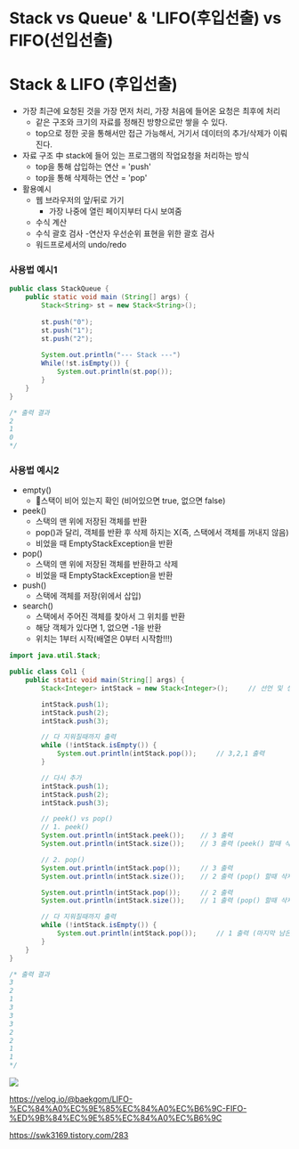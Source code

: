 # Stack vs Queue' & 'LIFO(후입선출) vs FIFO(선입선출)

# Stack & LIFO (후입선출)
- 가장 최근에 요청된 것을 가장 먼저 처리, 가장 처음에 들어온 요청은 최후에 처리
  - 같은 구조와 크기의 자료를 정해진 방향으로만 쌓을 수 있다.
  - top으로 정한 곳을 통해서만 접근 가능해서, 거기서 데이터의 추가/삭제가 이뤄진다.
- 자료 구조 中 stack에 들어 있는 프로그램의 작업요청을 처리하는 방식
  - top을 통해 삽입하는 연산 = 'push'
  - top을 통해 삭제하는 연산 = 'pop'
- 활용예시
  - 웹 브라우저의 앞/뒤로 가기
    - 가장 나중에 열린 페이지부터 다시 보여줌
  - 수식 계산
  - 수식 괄호 검사
    -연산자 우선순위 표현을 위한 괄호 검사
  - 워드프로세서의 undo/redo


### 사용법 예시1
~~~ java
public class StackQueue {
	public static void main (String[] args) {
    	Stack<String> st = new Stack<String>();
    
    	st.push("0");
        st.push("1");
        st.push("2");
    
    	System.out.println("--- Stack ---")
		While(!st.isEmpty()) {
        	System.out.println(st.pop());
        }
    }
}

/* 출력 결과
2
1
0
*/
~~~

### 사용법 예시2
- empty()
  - 스택이 비어 있는지 확인 (비어있으면 true, 없으면 false)
- peek()
  - 스택의 맨 위에 저장된 객체를 반환
  - pop()과 달리, 객체를 반환 후 삭제 하지는 X(즉, 스택에서 객체를 꺼내지 않음)
  - 비었을 때 EmptyStackException을 반환
- pop()
  - 스택의 맨 위에 저장된 객체를 반환하고 삭제
  - 비었을 때 EmptyStackException을 반환
- push()
  - 스택에 객체를 저장(위에서 삽입)
- search()
  - 스택에서 주어진 객체를 찾아서 그 위치를 반환
  - 해당 객체가 있다면 1, 없으면 -1을 반환
  - 위치는 1부터 시작(배열은 0부터 시작함!!!)
~~~ java
import java.util.Stack;

public class Col1 {
    public static void main(String[] args) {
        Stack<Integer> intStack = new Stack<Integer>();     // 선언 및 생성

        intStack.push(1);
        intStack.push(2);
        intStack.push(3);

        // 다 지워질때까지 출력
        while (!intStack.isEmpty()) {
            System.out.println(intStack.pop());     // 3,2,1 출력
        }

        // 다시 추가
        intStack.push(1);
        intStack.push(2);
        intStack.push(3);

        // peek() vs pop()
        // 1. peek()
        System.out.println(intStack.peek()); 	// 3 출력
        System.out.println(intStack.size()); 	// 3 출력 (peek() 할때 삭제 안됬음)

        // 2. pop()
        System.out.println(intStack.pop()); 	// 3 출력
        System.out.println(intStack.size()); 	// 2 출력 (pop() 할때 삭제 됬음)

        System.out.println(intStack.pop()); 	// 2 출력
        System.out.println(intStack.size()); 	// 1 출력 (pop() 할때 삭제 됬음)

        // 다 지워질때까지 출력
        while (!intStack.isEmpty()) {
            System.out.println(intStack.pop());     // 1 출력 (마지막 남은거 하나)
        }
    }
}

/* 출력 결과
3
2
1
3
3
3
2
2
1
1
*/
~~~


<img src="https://velog.velcdn.com/images/baekgom/post/93d37e6f-ca85-475f-b839-5c7f07ba5dd2/image.png">



https://velog.io/@baekgom/LIFO-%EC%84%A0%EC%9E%85%EC%84%A0%EC%B6%9C-FIFO-%ED%9B%84%EC%9E%85%EC%84%A0%EC%B6%9C

https://swk3169.tistory.com/283
